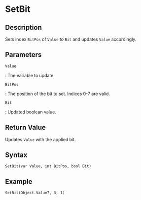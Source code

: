 # SetBit

## Description
Sets index `BitPos` of `Value` to `Bit` and updates `Value` accordingly.

## Parameters
`Value`

:   The variable to update.

`BitPos`

:   The position of the bit to set. Indices 0-7 are valid.

`Bit`

:   Updated boolean value.

## Return Value
Updates `Value` with the applied bit.

## Syntax
```
SetBit(var Value, int BitPos, bool Bit)
```

## Example
```
SetBit(Object.Value7, 3, 1)
```